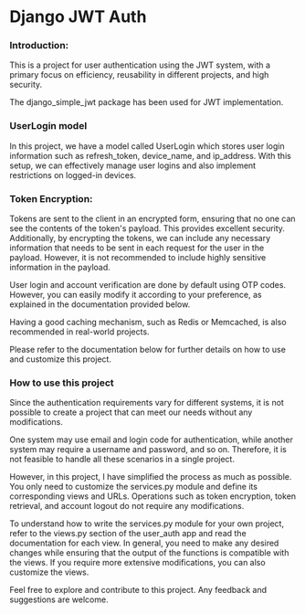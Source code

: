 # Django JWT Auth

<div>

<h3>Introduction:</h3>

This is a project for user authentication using the JWT system, with a primary focus on efficiency, reusability in different
projects, and high security.

The django_simple_jwt package has been used for JWT implementation.

<h3>UserLogin model</h3>
In this project, we have a model called UserLogin which stores user login information such as refresh_token,
device_name, and ip_address. With this setup, we can effectively manage user logins and also implement restrictions
on logged-in devices.

<h3>Token Encryption:</h3>

Tokens are sent to the client in an encrypted form, ensuring that no one can see the contents of the token's payload.
This provides excellent security. Additionally, by encrypting the tokens, we can include any necessary information
that needs to be sent in each request for the user in the payload. However, it is not recommended to include highly
sensitive information in the payload.

User login and account verification are done by default using OTP codes. However, you can easily modify it according
to your preference, as explained in the documentation provided below.

Having a good caching mechanism, such as Redis or Memcached, is also recommended in real-world projects.

Please refer to the documentation below for further details on how to use and customize this project.

<h3>How to use this project</h3>
Since the authentication requirements vary for different systems, it is not possible to create a project that can meet
our needs without any modifications.

One system may use email and login code for authentication, while another system may require a username and password,
and so on. Therefore, it is not feasible to handle all these scenarios in a single project.

However, in this project, I have simplified the process as much as possible. You only need to customize the services.py
module and define its corresponding views and URLs.
Operations such as token encryption, token retrieval, and account logout do not require any modifications.

To understand how to write the services.py module for your own project, refer to the views.py section of the user_auth
app and read the documentation for each view. In general, you need to make any desired changes while ensuring that the
output of the functions is compatible with the views. If you require more extensive modifications, you can also
customize the views.

Feel free to explore and contribute to this project. Any feedback and suggestions are welcome.
</div>
